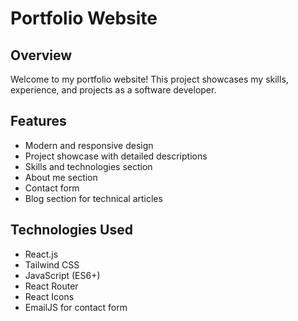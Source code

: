 # Portfolio Website

## Overview
Welcome to my portfolio website! This project showcases my skills, experience, and projects as a software developer.

## Features
- Modern and responsive design
- Project showcase with detailed descriptions
- Skills and technologies section
- About me section
- Contact form
- Blog section for technical articles

## Technologies Used
- React.js
- Tailwind CSS
- JavaScript (ES6+)
- React Router
- React Icons
- EmailJS for contact form


